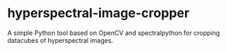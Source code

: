 # hyperspectral-image-cropper
A simple Python tool based on OpenCV and spectralpython for cropping datacubes of hyperspectral images.

